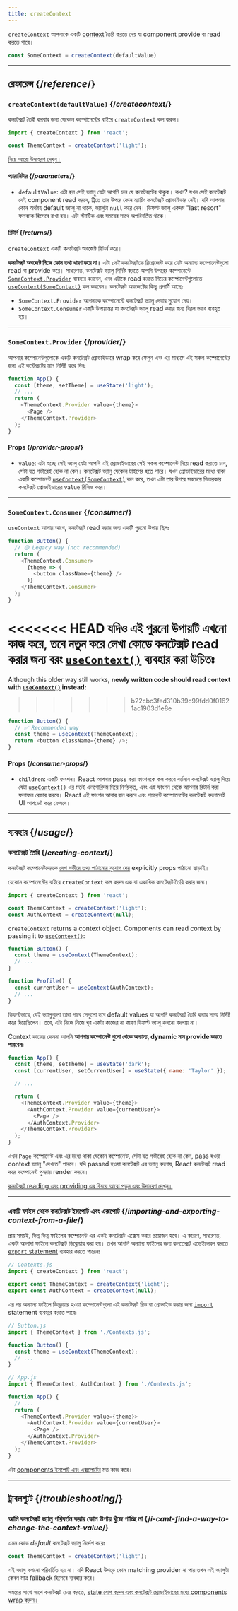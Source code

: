 ```yaml
---
title: createContext
---
```


<Intro>

`createContext` আপনাকে একটি [context](/learn/passing-data-deeply-with-context) তৈরি করতে দেয় যা component provide বা read করতে পারে।

```js
const SomeContext = createContext(defaultValue)
```

</Intro>

<InlineToc />

---

## রেফারেন্স {/*reference*/}

### `createContext(defaultValue)` {/*createcontext*/}

কনটেক্সট তৈরী করবার জন্য যেকোন কম্পোনেন্টের বাইরে `createContext` কল করুন।

```js
import { createContext } from 'react';

const ThemeContext = createContext('light');
```

[নিচে আরো উদাহরণ দেখুন।](#usage)

#### প্যারামিটার {/*parameters*/}

* `defaultValue`: এটা হল সেই ভ্যালু যেটা আপনি চান যে কনটেক্সটের থাকুক। কখন? যখন সেই কনটেক্সট যেই component read করবে, ট্রিতে তার উপরে কোন ম্যাচিং কনটেক্সট প্রোভাইডার নেই। যদি আপনার কোন অর্থবহ default ভ্যালু না থাকে, ভ্যালুটা `null` করে দেন। ডিফল্ট ভ্যালু একদম "last resort" ফলব্যাক হিসেবে রাখা হয়। এটা স্ট্যাটিক এবং সময়ের সাথে অপরিবর্তিত থাকে।

#### রিটার্ন {/*returns*/}

`createContext` একটি কনটেক্সট অবজেক্ট রিটার্ন করে। 

**কনটেক্সট অবজেক্ট নিজে কোন তথ্য ধারণ করে না।** এটা _সেই_ কনটেক্সটকে রিপ্রেজেন্ট করে যেটা অন্যান্য কম্পোনেন্টগুলো read বা provide করে। সাধারণত, কনটেক্সট ভ্যালু নির্দিষ্ট করতে আপনি উপরের কম্পোনেন্টে [`SomeContext.Provider`](#provider) ব্যবহার করবেন, এবং এটাকে read করতে নিচের কম্পোনেন্টগুলোতে [`useContext(SomeContext)`](/reference/react/useContext) কল করবেন। কনটেক্সট অবজেক্টের কিছু প্রপার্টি আছেঃ

* `SomeContext.Provider` আপনাকে কম্পোনেন্টে কনটেক্সট ভ্যালু দেয়ার সুযোগ দেয়।
* `SomeContext.Consumer` একটি উপায়ান্তর যা কনটেক্সট ভ্যালু read করার জন্য বিরল ভাবে ব্যবহৃত হয়।

---

### `SomeContext.Provider` {/*provider*/}

আপনার কম্পোনেন্টগুলোকে একটি কনটেক্সট প্রোভাইডারে wrap করে ফেলুন এবং এর মাধ্যমে এই সকল কম্পোনেন্টের জন্য এই কন্টেক্সটের মান নির্দিষ্ট করে দিনঃ

```js
function App() {
  const [theme, setTheme] = useState('light');
  // ...
  return (
    <ThemeContext.Provider value={theme}>
      <Page />
    </ThemeContext.Provider>
  );
}
```

#### Props {/*provider-props*/}

* `value`: এটা হচ্ছে সেই ভ্যালু যেটা আপনি এই প্রোভাইডারের সেই সকল কম্পোনেন্ট দিয়ে read করাতে চান, সেটা যত গভীরেই হোক না কেন। কনটেক্সট ভ্যালু যেকোন টাইপের হতে পারে। যখন প্রোভাইডারের মধ্যে থাকা একটি কম্পোনেন্ট [`useContext(SomeContext)`](/reference/react/useContext) কল করে, তখন এটা তার উপরে সবচেয়ে ভিতরকার কনটেক্সট প্রোভাইডারের `value` রিসিভ করে।

---

### `SomeContext.Consumer` {/*consumer*/}

`useContext` আসার আগে, কনটেক্সট read করার জন্য একটি পুরনো উপায় ছিলঃ

```js
function Button() {
  // 🟡 Legacy way (not recommended)
  return (
    <ThemeContext.Consumer>
      {theme => (
        <button className={theme} />
      )}
    </ThemeContext.Consumer>
  );
}
```

<<<<<<< HEAD
যদিও এই পুরনো উপায়টি এখনো কাজ করে, তবে **নতুন করে লেখা কোডে কনটেক্সট read করার জন্য বরং [`useContext()`](/reference/react/useContext) ব্যবহার করা উচিতঃ**
=======
Although this older way still works, **newly written code should read context with [`useContext()`](/reference/react/useContext) instead:**
>>>>>>> b22cbc3fed310b39c99fdd0f01621ac1903d1e8e

```js
function Button() {
  // ✅ Recommended way
  const theme = useContext(ThemeContext);
  return <button className={theme} />;
}
```

#### Props {/*consumer-props*/}

* `children`: একটি ফাংশন। React আপনার pass করা ফাংশনকে কল করবে বর্তমান কনটেক্সট ভ্যালু দিয়ে যেটা [`useContext()`](/reference/react/useContext) এর মতই এলগোরিদম দিয়ে নির্ণয়কৃত, এবং এই ফাংশন থেকে আপনার রিটার্ন করা ফলাফল রেন্ডার করবে। React এই ফাংশন আবার রান করবে এবং প্যারেন্ট কম্পোনেন্টের কনটেক্সট বদলালেই UI আপডেট করে ফেলবে।

---

## ব্যবহার {/*usage*/}

### কনটেক্সট তৈরি {/*creating-context*/}

কনটেক্সট কম্পোনেটদেরকে [বেশ গভীরে তথ্য পাঠানোর সুযোগ দেয়](/learn/passing-data-deeply-with-context) explicitly props পাঠানো ছাড়াই।

যেকোন কম্পোনেন্টের বাইরে `createContext` কল করুন এক বা একাধিক কনটেক্সট তৈরি করার জন্য।

```js [[1, 3, "ThemeContext"], [1, 4, "AuthContext"], [3, 3, "'light'"], [3, 4, "null"]]
import { createContext } from 'react';

const ThemeContext = createContext('light');
const AuthContext = createContext(null);
```

`createContext` returns a <CodeStep step={1}>context object</CodeStep>. Components can read context by passing it to [`useContext()`](/reference/react/useContext):

```js [[1, 2, "ThemeContext"], [1, 7, "AuthContext"]]
function Button() {
  const theme = useContext(ThemeContext);
  // ...
}

function Profile() {
  const currentUser = useContext(AuthContext);
  // ...
}
```

ডিফল্টভাবে, যেই ভ্যালুগুলো তারা পাবে সেগুলো হবে <CodeStep step={3}>default values</CodeStep> যা আপনি কনটেক্সট তৈরি করার সময় নির্দিষ্ট করে দিয়েছিলেন। তবে, এটা নিজে নিজে খুব একটা কাজের না কারণ ডিফল্ট ভ্যালু কখনো বদলায় না।

Context কাজের কেননা আপনি **আপনার কম্পোনেন্ট গুলো থেকে অন্যান্য, dynamic মান provide করতে পারবেনঃ**

```js {8-9,11-12}
function App() {
  const [theme, setTheme] = useState('dark');
  const [currentUser, setCurrentUser] = useState({ name: 'Taylor' });

  // ...

  return (
    <ThemeContext.Provider value={theme}>
      <AuthContext.Provider value={currentUser}>
        <Page />
      </AuthContext.Provider>
    </ThemeContext.Provider>
  );
}
```

এখন `Page` কম্পোনেন্ট এবং এর মধ্যে থাকা যেকোন কম্পোনেন্ট, সেটা যত গভীরেই হোক না কেন, pass হওয়া context ভ্যালু "দেখতে" পারবে। যদি passed হওয়া কনটেক্সট এর ভ্যালু বদলায়, React কনটেক্সট read করে কম্পোনেন্ট পুনরায় render করবে।

[কনটেক্সট reading এবং providing এর বিষয়ে আরো পড়ুন এবং উদাহরণ দেখুন।](/reference/react/useContext)

---

### একটি ফাইল থেকে কনটেক্সট ইমপোর্ট এবং এক্সপোর্ট {/*importing-and-exporting-context-from-a-file*/}

প্রায় সময়ই, ভিন্ন ভিন্ন ফাইলের কম্পোনেন্ট এর একই কনটেক্সট এক্সেস করার প্রয়োজন হবে। এ কারণে, সাধারণত, একটা আলাদা ফাইলে কনটেক্সট ডিক্লেয়ার করা হয়। তখন আপনি অন্যান্য ফাইলের জন্য কনতেক্সট এভেইলেবল করতে [`export` statement](https://developer.mozilla.org/en-US/docs/web/javascript/reference/statements/export) ব্যবহার করতে পারেনঃ

```js {4-5}
// Contexts.js
import { createContext } from 'react';

export const ThemeContext = createContext('light');
export const AuthContext = createContext(null);
```

এর পর অন্যান্য ফাইলে ডিক্লেয়ার হওয়া কম্পোনেন্টগুলো এই কনটেক্সট রিড বা প্রোভাইড করার জন্য [`import`](https://developer.mozilla.org/en-US/docs/web/javascript/reference/statements/import) statement ব্যবহার করতে পারেঃ

```js {2}
// Button.js
import { ThemeContext } from './Contexts.js';

function Button() {
  const theme = useContext(ThemeContext);
  // ...
}
```

```js {2}
// App.js
import { ThemeContext, AuthContext } from './Contexts.js';

function App() {
  // ...
  return (
    <ThemeContext.Provider value={theme}>
      <AuthContext.Provider value={currentUser}>
        <Page />
      </AuthContext.Provider>
    </ThemeContext.Provider>
  );
}
```

এটা [components ইমপোর্ট এবং এক্সপোর্টের](/learn/importing-and-exporting-components) মত কাজ করে।

---

## ট্রাবলশ্যুট {/*troubleshooting*/}

### আমি কনটেক্সট ভ্যালু পরিবর্তন করার কোন উপায় খুঁজে পাচ্ছি না {/*i-cant-find-a-way-to-change-the-context-value*/}


এমন কোড *default* কনটেক্সট ভ্যালু নির্দেশ করেঃ

```js
const ThemeContext = createContext('light');
```

এই ভ্যালু কখনো পরিবর্তিত হয় না। যদি React উপড়ে কোন matching provider না পায় তখন এই ভ্যালুটা কেবল মাত্র fallback হিসেবে ব্যবহার করে।

সময়ের সাথে সাথে কনটেক্সট চেঞ্জ করতে, [state যোগ করুন এবং কনটেক্সট প্রোভাইডারের মধ্যে components wrap করুন।](/reference/react/useContext#updating-data-passed-via-context)

